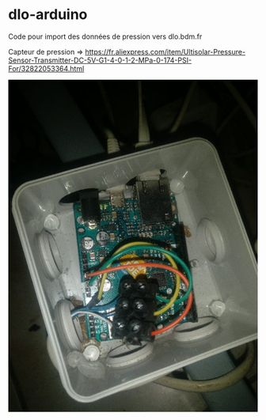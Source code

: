 # dlo-arduino

Code pour import des données de pression vers dlo.bdm.fr

Capteur de pression => https://fr.aliexpress.com/item/Ultisolar-Pressure-Sensor-Transmitter-DC-5V-G1-4-0-1-2-MPa-0-174-PSI-For/32822053364.html

![capteur](https://raw.githubusercontent.com/fg8oj/dlo-arduino/master/40010748_285963318866123_2757734406964641792_n.jpg)
